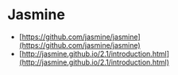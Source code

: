 # Jasmine
* [https://github.com/jasmine/jasmine](https://github.com/jasmine/jasmine)
* [http://jasmine.github.io/2.1/introduction.html](http://jasmine.github.io/2.1/introduction.html)
